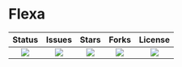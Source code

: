 # Flexa
Status | Issues | Stars | Forks | License
:---: | :--: | :---: | :---: | :---:
![](https://img.shields.io/static/v1?label=build&message=unfinished&color=red) | ![](https://img.shields.io/github/issues/hXR16F/Flexa) |  ![](https://img.shields.io/github/stars/hXR16F/Flexa) | ![](https://img.shields.io/github/forks/hXR16F/Flexa) | ![](https://img.shields.io/github/license/hXR16F/Flexa) 
